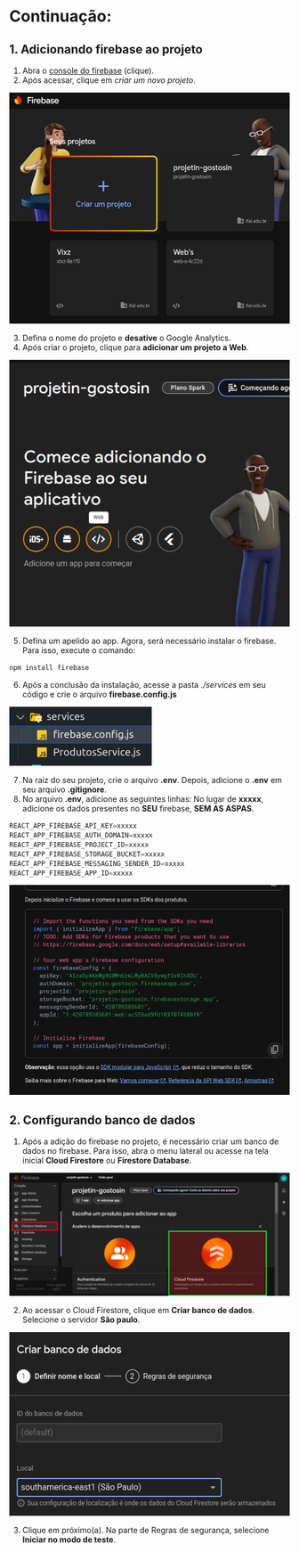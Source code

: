 # Continuação:

## 1.  Adicionando firebase ao projeto

1. Abra o [console do firebase](https://console.firebase.google.com/?hl=pt-br) (clique).
2. Após acessar, clique em *criar um novo projeto*.

![Tela Inicial Firebase](./assets/inicial.png)

3. Defina o nome do projeto e **desative** o Google Analytics.
4. Após criar o projeto, clique para **adicionar um projeto a Web**. 

![Adicionando projeto a Web](./assets/addWeb.png)

5. Defina um apelido ao app. Agora, será necessário instalar o firebase. Para isso, execute o comando: 
```js
npm install firebase
```
6. Após a conclusão da instalação, acesse a pasta *./services* em seu código e crie o arquivo **firebase.config.js**

![Firebase Config](./assets/firebaseconfig.png)

7. Na raiz do seu projeto, crie o arquivo **.env**. Depois, adicione o **.env** em seu arquivo **.gitignore**.
8. No arquivo **.env**, adicione as seguintes linhas: No lugar de **xxxxx**, adicione os dados presentes no **SEU** firebase, **SEM AS ASPAS**.
```js 
REACT_APP_FIREBASE_API_KEY=xxxxx
REACT_APP_FIREBASE_AUTH_DOMAIN=xxxxx
REACT_APP_FIREBASE_PROJECT_ID=xxxxx
REACT_APP_FIREBASE_STORAGE_BUCKET=xxxxx
REACT_APP_FIREBASE_MESSAGING_SENDER_ID=xxxxx
REACT_APP_FIREBASE_APP_ID=xxxxx
``` 

![código firebase](./assets/chaveFirebase.png)

## 2. Configurando banco de dados

1. Após a adição do firebase no projeto, é necessário criar um banco de dados no firebase. Para isso, abra o menu lateral ou acesse na tela inicial **Cloud Firestore** ou **Firestore Database**.

![Firestore](./assets/firestore.png)

2. Ao acessar o Cloud Firestore, clique em **Criar banco de dados**. Selecione o servidor **São paulo**.

![São paulo servidor](./assets/saopaulo.png)

3. Clique em próximo(a). Na parte de Regras de segurança, selecione **Iniciar no modo de teste**.
